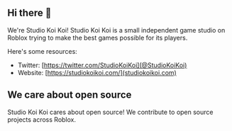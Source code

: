 ## Hi there 👋

We're Studio Koi Koi! Studio Koi Koi is a small independent game studio on Roblox trying to make the best games possible for its players.

Here's some resources:

* Twitter: [https://twitter.com/StudioKoiKoi](@StudioKoiKoi)
* Website: [https://studiokoikoi.com/](studiokoikoi.com)

## We care about open source

Studio Koi Koi cares about open source! We contribute to open source projects across Roblox. 

<!--

**Here are some ideas to get you started:**

🙋‍♀️ A short introduction - what is your organization all about?
🌈 Contribution guidelines - how can the community get involved?
👩‍💻 Useful resources - where can the community find your docs? Is there anything else the community should know?
🍿 Fun facts - what does your team eat for breakfast?
🧙 Remember, you can do mighty things with the power of [Markdown](https://docs.github.com/github/writing-on-github/getting-started-with-writing-and-formatting-on-github/basic-writing-and-formatting-syntax)
-->
